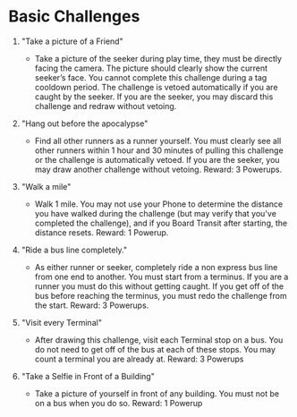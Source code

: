 # Basic Challenges

1. "Take a picture of a Friend"
    * Take a picture of the seeker during play time, they must be directly facing the camera. The picture should clearly show the current seeker’s face. You cannot complete this challenge during a tag cooldown period. The challenge is vetoed automatically if you are caught by the seeker. If you are the seeker, you may discard this challenge and redraw without vetoing.

2. "Hang out before the apocalypse"
    * Find all other runners as a runner yourself. You must clearly see all other runners within 1 hour and 30 minutes of pulling this challenge or the challenge is automatically vetoed. If you are the seeker, you may draw another challenge without vetoing. Reward: 3 Powerups.

3. "Walk a mile"
    * Walk 1 mile. You may not use your Phone to determine the distance you have walked during the challenge (but may verify that you've completed the challenge), and if you Board Transit after starting, the distance resets. Reward: 1 Powerup.

4. "Ride a bus line completely."
    * As either runner or seeker, completely ride a non express bus line from one end to another. You must start from a terminus. If you are a runner you must do this without getting caught. If you get off of the bus before reaching the terminus, you must redo the challenge from the start. Reward: 3 Powerups.

5. "Visit every Terminal"
    * After drawing this challenge, visit each Terminal stop on a bus. You do not need to get off of the bus at each of these stops. You may count a terminal you are already at. Reward: 3 Powerups

6. "Take a Selfie in Front of a Building"
    * Take a picture of yourself in front of any building. You must not be on a bus when you do so. Reward: 1 Powerup
